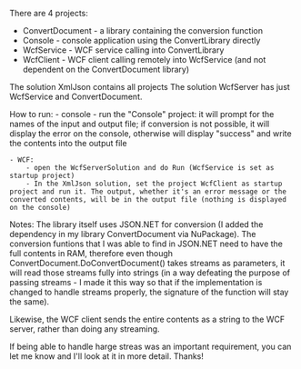 There are 4 projects:
- ConvertDocument - a library containing the conversion function
- Console - console application using the ConvertLibrary directly
- WcfService - WCF service calling into ConvertLibrary
- WcfClient -  WCF client calling remotely into WcfService (and not dependent on the ConvertDocument library)

The solution XmlJson contains all projects
The solution WcfServer has just WcfService and ConvertDocument.

How to run:
	- console - run the "Console" project: it will prompt for the names of the input and output file; if conversion is not possible, it will display the error on the console, otherwise will display "success" and write the contents into the output file
	
	- WCF: 
		- open the WcfServerSolution and do Run (WcfService is set as startup project)
		- In the XmlJson solution, set the project WcfClient as startup project and run it. The output, whether it's an error message or the converted contents, will be in the output file (nothing is displayed on the console)
		
Notes:
The library itself uses JSON.NET for conversion (I added the dependency in my library ConvertDocument via NuPackage). The conversion funtions that I was able to find in JSON.NET need to have the full contents in RAM, therefore even though ConvertDocument.DoConvertDocument() takes streams as parameters, it will read those streams fully into strings (in a way defeating the purpose of passing streams - I made it this way so that if the implementation is changed to handle streams properly, the signature of the function will stay the same). 

Likewise, the WCF client sends the entire contents as a string to the WCF server, rather than doing any streaming.

If being able to handle harge streas was an important requirement, you can let me know and I'll look at it in more detail. Thanks!
